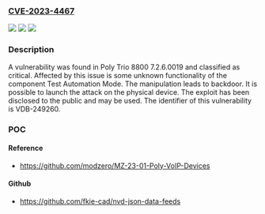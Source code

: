 ### [CVE-2023-4467](https://cve.mitre.org/cgi-bin/cvename.cgi?name=CVE-2023-4467)
![](https://img.shields.io/static/v1?label=Product&message=Trio%208800&color=blue)
![](https://img.shields.io/static/v1?label=Version&message=%3D%207.2.6.0019%20&color=brighgreen)
![](https://img.shields.io/static/v1?label=Vulnerability&message=CWE-912%20Backdoor&color=brighgreen)

### Description

A vulnerability was found in Poly Trio 8800 7.2.6.0019 and classified as critical. Affected by this issue is some unknown functionality of the component Test Automation Mode. The manipulation leads to backdoor. It is possible to launch the attack on the physical device. The exploit has been disclosed to the public and may be used. The identifier of this vulnerability is VDB-249260.

### POC

#### Reference
- https://github.com/modzero/MZ-23-01-Poly-VoIP-Devices

#### Github
- https://github.com/fkie-cad/nvd-json-data-feeds

